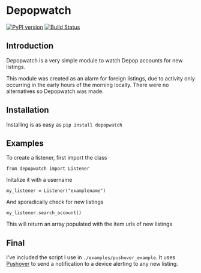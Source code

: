 # Depopwatch
[![PyPI version](https://badge.fury.io/py/depopwatch.svg)](https://badge.fury.io/py/depopwatch)
[![Build Status](https://travis-ci.org/WilliamWCYoung/depopwatch.svg?branch=master)](https://travis-ci.org/WilliamWCYoung/depopwatch)

## Introduction

Depopwatch is a very simple module to watch Depop accounts for new listings.

This module was created as an alarm for foreign listings, due to activity only occurring in the early hours of the morning locally. There were no alternatives so Depopwatch was made.

## Installation

Installing is as easy as ``` pip install depopwatch ```

## Examples

To create a listener, first import the class

``` 
from depopwatch import Listener
```

Initalize it with a username

```
my_listener = Listener("examplename")
```

And sporadically check for new listings

```
my_listener.search_account()
```

This will return an array populated with the item urls of new listings

## Final
I've included the script I use in ```./examples/pushover_example```. It uses [Pushover](https://github.com/Thibauth/python-pushover) to send a notification to a device alerting to any new listing.

